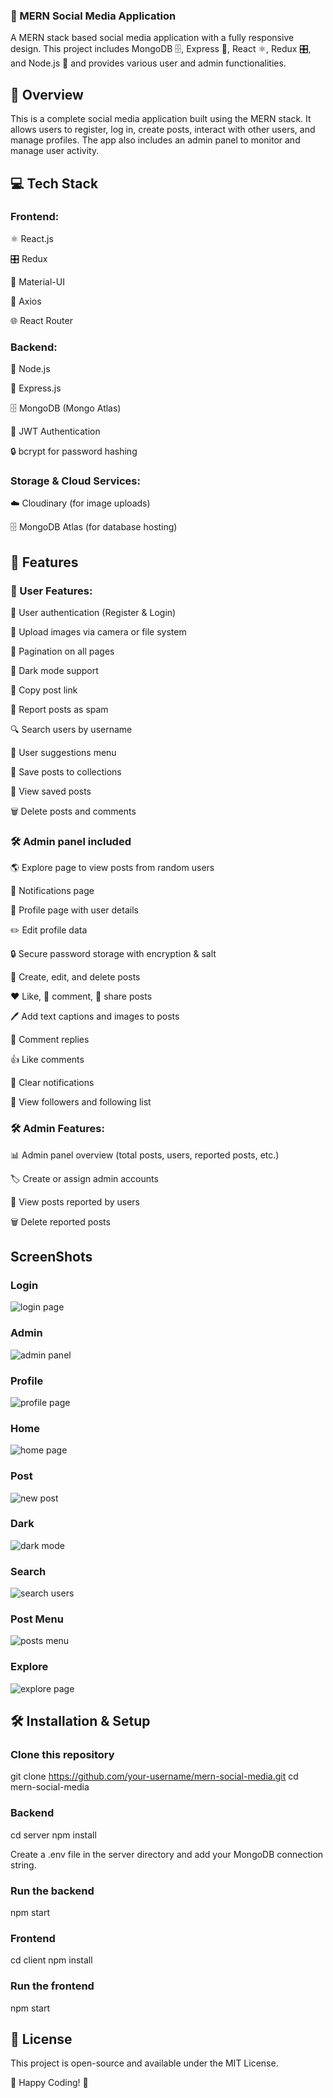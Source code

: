 ### 🚀 MERN Social Media Application

A MERN stack based social media application with a fully responsive design. This project includes MongoDB 🗄️, Express 🚀, React ⚛️, Redux 🎛️, and Node.js 🌿 and provides various user and admin functionalities.

## 📌 Overview

This is a complete social media application built using the MERN stack. It allows users to register, log in, create posts, interact with other users, and manage profiles. The app also includes an admin panel to monitor and manage user activity.

## 💻 Tech Stack


### Frontend:

⚛️ React.js

🎛️ Redux

🎨 Material-UI

🔄 Axios

🌐 React Router

### Backend:

🌿 Node.js

🚀 Express.js

🗄️ MongoDB (Mongo Atlas)

🔑 JWT Authentication

🔒 bcrypt for password hashing

### Storage & Cloud Services:

☁️ Cloudinary (for image uploads)

🗄️ MongoDB Atlas (for database hosting)


## 🌟 Features

### 👤 User Features:

🔑 User authentication (Register & Login)

📸 Upload images via camera or file system

📜 Pagination on all pages

🌙 Dark mode support

🔗 Copy post link

🚨 Report posts as spam

🔍 Search users by username

👥 User suggestions menu

📌 Save posts to collections

📂 View saved posts

🗑️ Delete posts and comments

### 🛠️ Admin panel included

🌎 Explore page to view posts from random users

🔔 Notifications page

📝 Profile page with user details

✏️ Edit profile data

🔒 Secure password storage with encryption & salt

📝 Create, edit, and delete posts

❤️ Like, 💬 comment, 🔄 share posts

🖊️ Add text captions and images to posts

💬 Comment replies

👍 Like comments

🧹 Clear notifications

👥 View followers and following list

### 🛠️ Admin Features:

📊 Admin panel overview (total posts, users, reported posts, etc.)

🏷️ Create or assign admin accounts

🚨 View posts reported by users

🗑️ Delete reported posts

## ScreenShots

### Login
![login page](https://user-images.githubusercontent.com/72184791/114161303-877f6b80-9945-11eb-89a7-f05b560bb5e4.JPG)

### Admin
![admin panel](https://user-images.githubusercontent.com/72184791/114161299-877f6b80-9945-11eb-9791-cab82f92bd7e.JPG)

### Profile
![profile page](https://user-images.githubusercontent.com/72184791/114161324-8b12f280-9945-11eb-96a2-0707ee234c8a.JPG)

### Home
![home page](https://user-images.githubusercontent.com/72184791/114161305-88180200-9945-11eb-9856-a4b33b8e9def.JPG)

### Post
![new post](https://user-images.githubusercontent.com/72184791/114161309-89492f00-9945-11eb-888f-3ff263cfb909.JPG)

### Dark
![dark mode](https://user-images.githubusercontent.com/72184791/114161287-851d1180-9945-11eb-8a0e-1a4c56132de0.JPG)

### Search
![search users](https://user-images.githubusercontent.com/72184791/114161296-86e6d500-9945-11eb-85cb-eb7c84d4abda.JPG)

### Post Menu
![posts menu](https://user-images.githubusercontent.com/72184791/114161315-89e1c580-9945-11eb-8f9f-4156d1184567.JPG)

### Explore
![explore page](https://user-images.githubusercontent.com/72184791/114161321-8a7a5c00-9945-11eb-8c67-bf42a8f30fcd.JPG)


## 🛠️ Installation & Setup

### Clone this repository

git clone https://github.com/your-username/mern-social-media.git
cd mern-social-media

 ### Backend 

 cd server
npm install


Create a .env file in the server directory and add your MongoDB connection string.

### Run the backend

npm start

 ### Frontend

 cd client
npm install

### Run the frontend

npm start


## 📜 License

This project is open-source and available under the MIT License.

🚀 Happy Coding! 🎉
